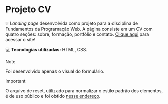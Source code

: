 # Projeto CV
:bulb: *Landing page* desenvolvida como projeto para a disciplina de Fundamentos da Programação Web. A página consiste em um CV com quatro seções: sobre, formação, portfólio e contato. [Clique aqui](https://pg-santos.github.io/projeto-cv/) para acessar o site!

:computer: **Tecnologias utilizadas:** HTML, CSS.


> [!NOTE]
> Foi desenvolvido apenas o visual do formulário.

> [!IMPORTANT]
> O arquivo de reset, utilizado para normalizar o estilo padrão dos elementos, é de uso público e foi obtido [nesse endereço](https://meyerweb.com/eric/tools/css/reset/).
